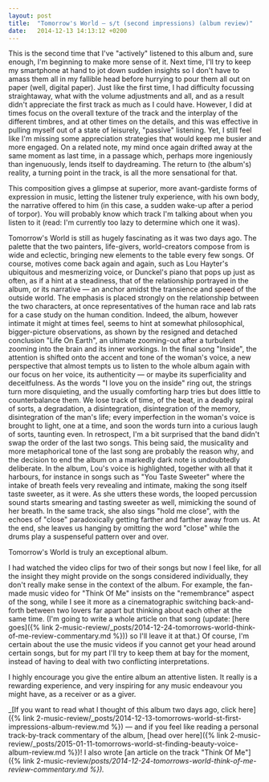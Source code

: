 ```yaml
---
layout: post
title:  "Tomorrow's World – s/t (second impressions) (album review)"
date:   2014-12-13 14:13:12 +0200
---
```


This is the second time that I've "actively" listened to this album and, sure enough, I'm beginning to make more sense of it. Next time, I'll try to keep my smartphone at hand to jot down sudden insights so I don't have to amass them all in my fallible head before hurrying to pour them all out on paper (well, digital paper). Just like the first time, I had difficulty focussing straightaway, what with the volume adjustments and all, and as a result didn't appreciate the first track as much as I could have. However, I did at times focus on the overall texture of the track and the interplay of the different timbres, and at other times on the details, and this was effective in pulling myself out of a state of leisurely, "passive" listening. Yet, I still feel like I'm missing some appreciation strategies that would keep me busier and more engaged. On a related note, my mind once again drifted away at the same moment as last time, in a passage which, perhaps more ingeniously than ingenuously, lends itself to daydreaming. The return to (the album's) reality, a turning point in the track, is all the more sensational for that.

This composition gives a glimpse at superior, more avant-gardiste forms of expression in music, letting the listener truly experience, with his own body, the narrative offered to him (in this case, a sudden wake-up after a period of torpor). You will probably know which track I'm talking about when you listen to it (read: I'm currently too lazy to determine which one it was).

Tomorrow's World is still as hugely fascinating as it was two days ago. The palette that the two painters, life-givers, world-creators compose from is wide and eclectic, bringing new elements to the table every few songs. Of course, motives come back again and again, such as Lou Hayter's ubiquitous and mesmerizing voice, or Dunckel's piano that pops up just as often, as if a hint at a steadiness, that of the relationship portrayed in the album, or its narrative — an anchor amidst the transience and speed of the outside world. The emphasis is placed strongly on the relationship between the two characters, at once representatives of the human race and lab rats for a case study on the human condition. Indeed, the album, however intimate it might at times feel, seems to hint at somewhat philosophical, bigger-picture observations, as shown by the resigned and detached conclusion "Life On Earth", an ultimate zooming-out after a turbulent zooming into the brain and its inner workings. In the final song "Inside", the attention is shifted onto the accent and tone of the woman's voice, a new perspective that almost tempts us to listen to the whole album again with our focus on her voice, its authenticity — or maybe its superficiality and deceitfulness. As the words "I love you on the inside" ring out, the strings turn more disquieting, and the usually comforting harp tries but does little to counterbalance them. We lose track of time, of the beat, in a deadly spiral of sorts, a degradation, a disintegration, disintegration of the memory, disintegration of the man's life; every imperfection in the woman's voice is brought to light, one at a time, and soon the words turn into a curious laugh of sorts, taunting even. In retrospect, I'm a bit surprised that the band didn't swap the order of the last two songs. This being said, the musicality and more metaphorical tone of the last song are probably the reason why, and the decision to end the album on a markedly dark note is undoubtedly deliberate. In the album, Lou's voice is highlighted, together with all that it harbours, for instance in songs such as "You Taste Sweeter" where the intake of breath feels very revealing and intimate, making the song itself taste sweeter, as it were. As she utters these words, the looped percussion sound starts smearing and tasting sweeter as well, mimicking the sound of her breath. In the same track, she also sings "hold me close", with the echoes of "close" paradoxically getting farther and farther away from us. At the end, she leaves us hanging by omitting the word "close" while the drums play a suspenseful pattern over and over.

Tomorrow's World is truly an exceptional album.

I had watched the video clips for two of their songs but now I feel like, for all the insight they might provide on the songs considered individually, they don't really make sense in the context of the album. For example, the fan-made music video for "Think Of Me" insists on the "remembrance" aspect of the song, while I see it more as a cinematographic switching back-and-forth between two lovers far apart but thinking about each other at the same time. (I'm going to write a whole article on that song (update: [here goes]({% link 2-music-review/_posts/2014-12-24-tomorrows-world-think-of-me-review-commentary.md %})) so I'll leave it at that.) Of course, I'm certain about the use the music videos if you cannot get your head around certain songs, but for my part I'll try to keep them at bay for the moment, instead of having to deal with two conflicting interpretations.

I highly encourage you give the entire album an attentive listen. It really is a rewarding experience, and very inspiring for any music endeavour you might have, as a receiver or as a giver.

_[If you want to read what I thought of this album two days ago, click here]({% link 2-music-review/_posts/2014-12-13-tomorrows-world-st-first-impressions-album-review.md %}) — and if you feel like reading a personal track-by-track commentary of the album, [head over here]({% link 2-music-review/_posts/2015-01-11-tomorrows-world-st-finding-beauty-voice-album-review.md %})! I also wrote [an article on the track "Think Of Me"]({% link 2-music-review/_posts/2014-12-24-tomorrows-world-think-of-me-review-commentary.md %})._